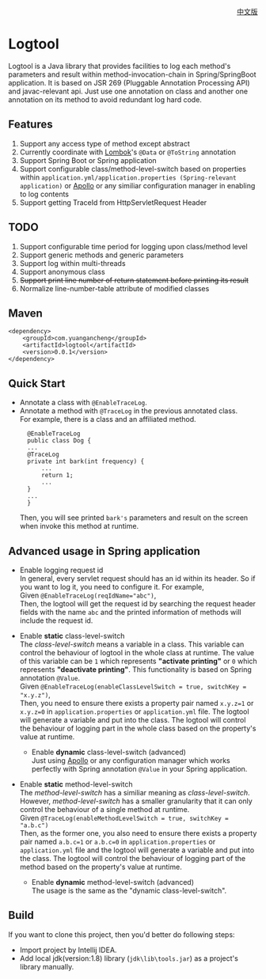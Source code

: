<p align="right"><a href="https://github.com/mqfs/logtool/blob/master/README_zh.md">中文版</a></p>

# Logtool
Logtool is a Java library that provides facilities to log each method's parameters and result within method-invocation-chain in Spring/SpringBoot application. It is based on JSR 269 (Pluggable Annotation Processing API) and javac-relevant api. Just use one annotation on class and another one annotation on its method to avoid redundant log hard code.

## Features
1. Support any access type of method except abstract
2. Currently coordinate with [Lombok](https://github.com/rzwitserloot/lombok)'s `@Data` or `@ToString` annotation
3. Support Spring Boot or Spring application
4. Support configurable class/method-level-switch based on properties within `application.yml/application.properties (Spring-relevant application)` or [Apollo](https://github.com/ctripcorp/apollo) or any similiar configuration manager in enabling to log contents
5. Support  getting TraceId from HttpServletRequest Header

## TODO
1. Support configurable time period for logging upon class/method level
2. Support generic methods and generic parameters
3. Support log within multi-threads
4. Support anonymous class
5. ~~Support print line number of return statement before printing its result~~
6. Normalize line-number-table attribute of modified classes

## Maven
```
<dependency>
    <groupId>com.yuangancheng</groupId>
    <artifactId>logtool</artifactId>
    <version>0.0.1</version>
</dependency>
```

## Quick Start
* Annotate a class with `@EnableTraceLog`.
* Annotate a method with `@TraceLog` in the previous annotated class.  
  For example, there is a class and an affiliated method.  
  ```
    @EnableTraceLog
    public class Dog {
    ...
    @TraceLog
    private int bark(int frequency) {
        ...
        return 1;
        ...
    }
    ...
    }
  ```  
  Then, you will see printed `bark's` parameters and result on the screen when invoke this method at runtime.

## Advanced usage in Spring application
* Enable logging request id  
  In general, every servlet request should has an id within its header. So if you want to log it, you need to configure it. For example,  
  Given `@EnableTraceLog(reqIdName="abc")`,  
  Then, the logtool will get the request id by searching the request header fields with the name `abc` and the printed information of methods will include the request id.
  
* Enable **static** class-level-switch  
  The _class-level-switch_ means a variable in a class. This variable can control the behaviour of logtool in the whole class at runtime. The value of this variable can be `1` which represents __"activate printing"__ or `0` which represents __"deactivate printing"__. This functionality is based on Spring annotation `@Value`.  
  Given `@EnableTraceLog(enableClassLevelSwitch = true, switchKey = "x.y.z")`,  
  Then, you need to ensure there exists a property pair named `x.y.z=1` or `x.y.z=0` in `application.properties` or `application.yml` file. The logtool will generate a variable and put into the class. The logtool will control the behaviour of logging part in the whole class based on the property's value at runtime.  
  
  * Enable **dynamic** class-level-switch (advanced)  
    Just using [Apollo](https://github.com/ctripcorp/apollo) or any configuration manager which works perfectly with Spring annotation `@Value` in your Spring application.
    
* Enable **static** method-level-switch  
  The _method-level-switch_ has a similiar meaning as _class-level-switch_. However, _method-level-switch_ has a smaller granularity that it can only control the behaviour of a single method at runtime.  
  Given `@TraceLog(enableMethodLevelSwitch = true, switchKey = "a.b.c")`  
  Then, as the former one, you also need to ensure there exists a property pair named `a.b.c=1` or `a.b.c=0` in `application.properties` or `application.yml` file and the logtool will generate a variable and put into the class. The logtool will control the behaviour of logging part of the method based on the property's value at runtime.  
  
    * Enable **dynamic** method-level-switch (advanced)  
      The usage is the same as the "dynamic class-level-switch".

## Build
If you want to clone this project, then you'd better do following steps:  
* Import project by Intellij IDEA.
* Add local jdk(version:1.8) library (`jdk\lib\tools.jar`) as a project's library manually.
